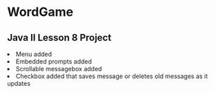 # WordGame
<h2>Java II Lesson 8 Project</h2>
<li>Menu added</li>
<li>Embedded prompts added</li>
<li>Scrollable messagebox added</li>
<li>Checkbox added that saves message or deletes old messages as it updates</li>